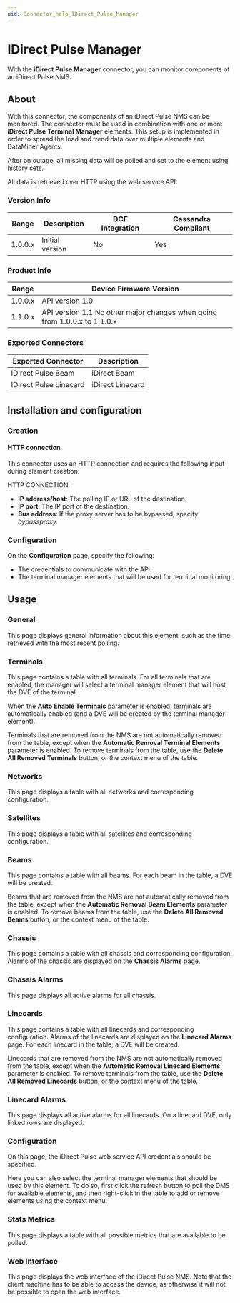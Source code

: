 ```yaml
---
uid: Connector_help_IDirect_Pulse_Manager
---
```


# IDirect Pulse Manager

With the **iDirect Pulse Manager** connector, you can monitor components of an iDirect Pulse NMS.

## About

With this connector, the components of an iDirect Pulse NMS can be monitored. The connector must be used in combination with one or more **iDirect Pulse Terminal Manager** elements. This setup is implemented in order to spread the load and trend data over multiple elements and DataMiner Agents.

After an outage, all missing data will be polled and set to the element using history sets.

All data is retrieved over HTTP using the web service API.

### Version Info

| Range | Description | DCF Integration | Cassandra Compliant |
|------------------|-----------------|---------------------|-------------------------|
| 1.0.0.x          | Initial version | No                  | Yes                     |

### Product Info

| Range     | Device Firmware Version                                                   |
|------------------|---------------------------------------------------------------------------|
| 1.0.0.x          | API version 1.0                                                           |
| 1.1.0.x          | API version 1.1 No other major changes when going from 1.0.0.x to 1.1.0.x |

### Exported Connectors

| **Exported Connector**  | **Description**  |
|------------------------|------------------|
| IDirect Pulse Beam     | iDirect Beam     |
| IDirect Pulse Linecard | iDirect Linecard |

## Installation and configuration

### Creation

#### HTTP connection

This connector uses an HTTP connection and requires the following input during element creation:

HTTP CONNECTION:

- **IP address/host**: The polling IP or URL of the destination.
- **IP port**: The IP port of the destination.
- **Bus address**: If the proxy server has to be bypassed, specify *bypassproxy.*

### Configuration

On the **Configuration** page, specify the following:

- The credentials to communicate with the API.
- The terminal manager elements that will be used for terminal monitoring.

## Usage

### General

This page displays general information about this element, such as the time retrieved with the most recent polling.

### Terminals

This page contains a table with all terminals. For all terminals that are enabled, the manager will select a terminal manager element that will host the DVE of the terminal.

When the **Auto Enable Terminals** parameter is enabled, terminals are automatically enabled (and a DVE will be created by the terminal manager element).

Terminals that are removed from the NMS are not automatically removed from the table, except when the **Automatic Removal Terminal Elements** parameter is enabled. To remove terminals from the table, use the **Delete All Removed Terminals** button, or the context menu of the table.

### Networks

This page displays a table with all networks and corresponding configuration.

### Satellites

This page displays a table with all satellites and corresponding configuration.

### Beams

This page contains a table with all beams. For each beam in the table, a DVE will be created.

Beams that are removed from the NMS are not automatically removed from the table, except when the **Automatic Removal Beam Elements** parameter is enabled. To remove beams from the table, use the **Delete All Removed Beams** button, or the context menu of the table.

### Chassis

This page contains a table with all chassis and corresponding configuration. Alarms of the chassis are displayed on the **Chassis Alarms** page.

### Chassis Alarms

This page displays all active alarms for all chassis.

### Linecards

This page contains a table with all linecards and corresponding configuration. Alarms of the linecards are displayed on the **Linecard Alarms** page. For each linecard in the table, a DVE will be created.

Linecards that are removed from the NMS are not automatically removed from the table, except when the **Automatic Removal Linecard Elements** parameter is enabled. To remove terminals from the table, use the **Delete All Removed Linecards** button, or the context menu of the table.

### Linecard Alarms

This page displays all active alarms for all linecards. On a linecard DVE, only linked rows are displayed.

### Configuration

On this page, the iDirect Pulse web service API credentials should be specified.

Here you can also select the terminal manager elements that should be used by this element. To do so, first click the refresh button to poll the DMS for available elements, and then right-click in the table to add or remove elements using the context menu.

### Stats Metrics

This page displays a table with all possible metrics that are available to be polled.

### Web Interface

This page displays the web interface of the iDirect Pulse NMS. Note that the client machine has to be able to access the device, as otherwise it will not be possible to open the web interface.

